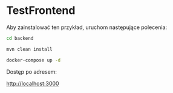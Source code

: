 # **TestFrontend**

Aby zainstalować ten przykład, uruchom następujące polecenia:
```bash
cd backend

mvn clean install

docker-compose up -d
```
Dostęp po adresem: 

[http://localhost:3000](http://localhost:3000)


